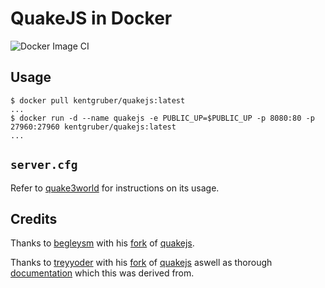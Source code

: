 # QuakeJS in Docker

![Docker Image CI](https://github.com/treyyoder/quakejs-docker/workflows/Docker%20Image%20CI/badge.svg)

## Usage

```console
$ docker pull kentgruber/quakejs:latest
...
$ docker run -d --name quakejs -e PUBLIC_UP=$PUBLIC_UP -p 8080:80 -p 27960:27960 kentgruber/quakejs:latest
...
```

## `server.cfg`

Refer to [quake3world](https://www.quake3world.com/q3guide/servers.html) for instructions on its usage.

## Credits

Thanks to [begleysm](https://github.com/begleysm) with his [fork](https://github.com/begleysm/quakejs) of [quakejs](https://github.com/inolen/quakejs).

Thanks to [treyyoder](https://github.com/treyyoder) with his [fork](https://github.com/treyyoder/quakejs-docker) of [quakejs](https://github.com/begleysm/quakejs) aswell as thorough [documentation](https://steamforge.net/wiki/index.php/How_to_setup_a_local_QuakeJS_server_under_Debian_9_or_Debian_10) which this was derived from.
